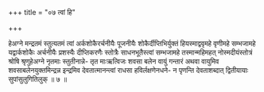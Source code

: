 +++
title = "०७ त्वां हि"

+++

हेअग्ने मन्द्रतमं स्तुत्यतमं त्वां अर्कशोकैरर्चनीयैः पूजनीयैः शोकैर्दीप्तिभिर्युक्तं हियस्माद्ववृमहे वृणीमहे सम्भजामहे यद्वार्कशोकैः अर्चनीयैः प्रशस्यैः दीप्तिकरणैः स्तोत्रैः साधनभूतैस्त्वां सम्भजामहे तस्मान्महिमहत् नोस्मदीयंस्तोत्रं श्रोषि श्रृणुहेअग्ने नृतमाः स्तुतीनान्ने- तृत माःऋत्विजः शवसा बलेन वायुं गन्तारं अथवा वायुमिव शवसाबलेनयुक्तमिन्द्रन्न इन्द्रमिव देवतात्मानन्त्वां राधसा हविर्लक्षणेनधने- न पृणन्ति देवताशब्दात् द्वितीयायाः सुपांसुलुगितिलुक् ॥ ७ ॥
